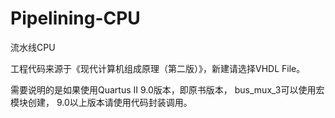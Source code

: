 # Pipelining-CPU
流水线CPU

工程代码来源于《现代计算机组成原理（第二版）》，新建请选择VHDL File。

需要说明的是如果使用Quartus II 9.0版本，即原书版本， bus_mux_3可以使用宏模块创建， 9.0以上版本请使用代码封装调用。
